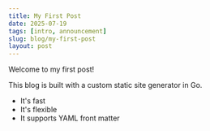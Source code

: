 ```yaml
---
title: My First Post
date: 2025-07-19
tags: [intro, announcement]
slug: blog/my-first-post
layout: post
---
```


Welcome to my first post!

This blog is built with a custom static site generator in Go.

- It's fast
- It's flexible
- It supports YAML front matter
